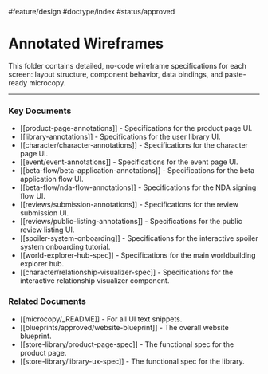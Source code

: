 #feature/design #doctype/index #status/approved

# Annotated Wireframes

This folder contains detailed, no-code wireframe specifications for each screen: layout structure, component behavior, data bindings, and paste-ready microcopy.

---

### Key Documents

*   [[product-page-annotations]] - Specifications for the product page UI.
*   [[library-annotations]] - Specifications for the user library UI.
*   [[character/character-annotations]] - Specifications for the character page UI.
*   [[event/event-annotations]] - Specifications for the event page UI.
*   [[beta-flow/beta-application-annotations]] - Specifications for the beta application flow UI.
*   [[beta-flow/nda-flow-annotations]] - Specifications for the NDA signing flow UI.
*   [[reviews/submission-annotations]] - Specifications for the review submission UI.
*   [[reviews/public-listing-annotations]] - Specifications for the public review listing UI.
*   [[spoiler-system-onboarding]] - Specifications for the interactive spoiler system onboarding tutorial.
*   [[world-explorer-hub-spec]] - Specifications for the main worldbuilding explorer hub.
*   [[character/relationship-visualizer-spec]] - Specifications for the interactive relationship visualizer component.

### Related Documents
*   [[microcopy/_README]] - For all UI text snippets.
*   [[blueprints/approved/website-blueprint]] - The overall website blueprint.
*   [[store-library/product-page-spec]] - The functional spec for the product page.
*   [[store-library/library-ux-spec]] - The functional spec for the library.